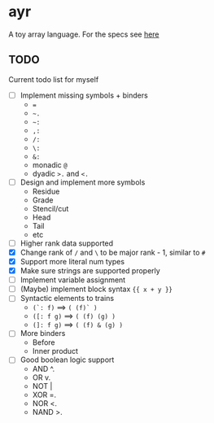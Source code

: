 # ayr
A toy array language. For the specs see [here](specs/README.md)

## TODO
Current todo list for myself
- [ ] Implement missing symbols + binders
    * ```=```
    * ```~.```
    * ```~:```
    * ```,:```
    * ```/:```
    * ```\:```
    * ```&:```
    * monadic `@`
    * dyadic `>.` and `<.`
- [ ] Design and implement more symbols
    * Residue
    * Grade
    * Stencil/cut
    * Head
    * Tail
    * etc
- [ ] Higher rank data supported
- [x] Change rank of `/` and `\` to be major rank - 1, similar to `#`
- [x] Support more literal num types
- [x] Make sure strings are supported properly
- [ ] Implement variable assignment
- [ ] (Maybe) implement block syntax `{{ x + y }}`
- [ ] Syntactic elements to trains
    * ``` (`: f) ``` ==> ```( (f)` )```
    * ```([: f g)``` ==> ```( (f) (g) )```
    * ```(]: f g)``` ==> ```( (f) & (g) )```
- [ ] More binders
    * Before
    * Inner product
- [ ] Good boolean logic support
    * AND   ^.
    * OR    v.
    * NOT   |
    * XOR   =.
    * NOR   <.
    * NAND  >.